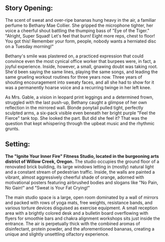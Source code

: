 ## Story Opening:

The scent of sweat and over-ripe bananas hung heavy in the air, a familiar perfume to Bethany Mae Collier. She gripped the microphone tighter, her voice a cheerful shout battling the thumping bass of "Eye of the Tiger." "Alright, Super Squad! Let's feel that burn! Eight more reps, chest to floor! You got this! Remember your form, people, nobody wants a herniated disc on a Tuesday morning!"

Bethany's smile was plastered on, a practiced expression that could convince even the most cynical office worker that burpees were, in fact, a joyful experience. Inside, however, a small, gnawing doubt was taking root. She'd been saying the same lines, playing the same songs, and leading the same grueling workout routines for three years now. Three years of shouting encouragement into sweaty faces, and all she had to show for it was a permanently hoarse voice and a recurring twinge in her left knee.

As Mrs. Gable, a vision in leopard print leggings and a determined frown, struggled with the last push-up, Bethany caught a glimpse of her own reflection in the mirrored wall. Blonde ponytail pulled tight, perfectly sculpted arms, a six-pack visible even beneath her bright purple "Feel the Fierce" tank top. She looked the part. But did she feel it? That was the question that kept whispering through the upbeat music and the rhythmic grunts.

## Setting:

**The "Ignite Your Inner Fire" Fitness Studio, located in the burgeoning arts district of Willow Creek, Oregon.** The studio occupies the ground floor of a renovated brick building, its large windows letting in (mostly) natural light and a constant stream of pedestrian traffic. Inside, the walls are painted a vibrant, almost aggressively cheerful shade of orange, adorned with motivational posters featuring airbrushed bodies and slogans like "No Pain, No Gain!" and "Sweat is Your Fat Crying!"

The main studio space is a large, open room dominated by a wall of mirrors and packed with rows of yoga mats, free weights, resistance bands, and various torture devices disguised as exercise equipment. A small reception area with a brightly colored desk and a bulletin board overflowing with flyers for smoothie bars and chakra alignment workshops sits just inside the entrance. The air is perpetually thick with the combined aromas of disinfectant, protein powder, and the aforementioned bananas, creating a unique and slightly unsettling olfactory experience.
